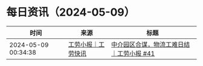 ﻿# 每日资讯（2024-05-09）

|时间|来源|标题|
|---|---|---|
|2024-05-09 00:34:38|[工劳小报｜工劳快讯](https://newsletter.laborinfocn.com/rss)|[中介园区合谋，物流工难日结｜工劳小报 #41](https://feed.laborinfocn6.com/issue41/)|
